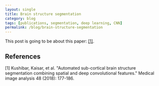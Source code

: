 ```yaml
---
layout: single
title: Brain structure segmentation
category: blog
tags: [publications, segmentation, deep learning, CNN]
permalink: /blog/brain-structure-segmentation
---
```

This post is going to be about this paper: [[1]](#1).




## References
<a id="1">[1]</a> 
Kushibar, Kaisar, et al. "Automated sub-cortical brain structure segmentation combining spatial and deep convolutional features." Medical image analysis 48 (2018): 177-186.

<!-- {% if page.comments == true %}
  {% include comments.html %}
{% endif %} -->